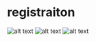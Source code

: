 # registraiton

![alt text](https://user-images.githubusercontent.com/61081528/157066637-5a87a5ca-42f6-48f7-b4c1-a28225515e89.jpg)
![alt text](https://user-images.githubusercontent.com/61081528/157066715-40d968a2-f0dc-4b30-a258-cc43a0dbc071.jpg)
![alt text](https://user-images.githubusercontent.com/61081528/157066739-e63e07e1-772e-442c-88cf-6136216cef70.jpg)
